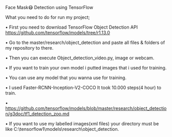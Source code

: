 Face Mask😷 Detection using TensorFlow




What you need to do for run my project;

•	First you need to download TensorFlow Object Detection API https://github.com/tensorflow/models/tree/r1.13.0 

•	Go to the master/research/object_detection and paste all files & folders of my repository to there.

•	Then you can execute Object_detection_video.py, image or webcam.

•	If you want to train your own model i putted images that i used for training. 

•	You can use any model that you wanna use for training. 

•	I used Faster-RCNN-Inception-V2-COCO It took 10.000 steps(4 hour) to train.

•	https://github.com/tensorflow/models/blob/master/research/object_detection/g3doc/tf1_detection_zoo.md

•	If you want to use my labelled images(xml files) your directory must be like C:\tensorflow1\models\research\object_detection.
